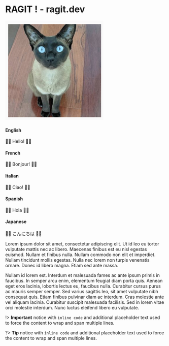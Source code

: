 # RAGIT ! - ragit.dev

<!-- panels:start -->
<!-- div:floating-cat -->
<img src="images/daisy.png">
<!-- panels:end -->

<!-- tabs:start -->

#### **English**

🐑🐑 Hello! 🐑🐑

#### **French**

🐀🐀 Bonjour! 🐀🐀

#### **Italian**

🦜🦜 Ciao! 🦜🦜

#### **Spanish**

🦄🦄 Hola 🦄🦄

#### **Japanese**

🦩🦩 こんにちは 🦩🦩

<!-- tabs:end -->

Lorem ipsum dolor sit amet, consectetur adipiscing elit. Ut id leo eu tortor vulputate mattis nec ac libero. Maecenas finibus est eu nisl egestas euismod. Nullam et finibus nulla. Nullam commodo non elit et imperdiet. Nullam tincidunt mollis egestas. Nulla nec lorem non turpis venenatis ornare. Donec id libero magna. Etiam sed ante massa.

Nullam id lorem est. Interdum et malesuada fames ac ante ipsum primis in faucibus. In semper arcu enim, elementum feugiat diam porta quis. Aenean eget eros lacinia, lobortis lectus eu, faucibus nulla. Curabitur cursus purus ac mauris semper semper. Sed varius sagittis leo, sit amet vulputate nibh consequat quis. Etiam finibus pulvinar diam ac interdum. Cras molestie ante vel aliquam lacinia. Curabitur suscipit malesuada facilisis. Sed in lorem vitae orci molestie interdum. Nunc luctus eleifend libero eu vulputate.

!> **Important** notice with `inline code` and additional placeholder text used
to force the content to wrap and span multiple lines.

?> **Tip** notice with `inline code` and additional placeholder text used to
force the content to wrap and span multiple lines.
